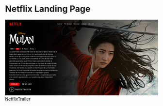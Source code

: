 # Netflix Landing Page

![Netflix](./src/images/banner.png)
[NetflixTrailer](./src/images/video1.png)